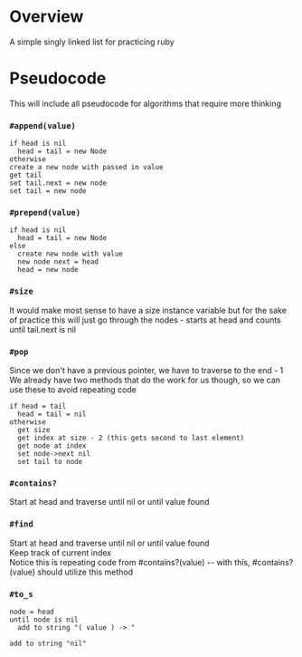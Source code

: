# Overview
A simple singly linked list for practicing ruby

# Pseudocode
This will include all pseudocode for algorithms that require more thinking
### `#append(value)`
```
if head is nil
  head = tail = new Node
otherwise
create a new node with passed in value
get tail
set tail.next = new node
set tail = new node
```

### `#prepend(value)`
```
if head is nil
  head = tail = new Node
else
  create new node with value
  new node next = head
  head = new node
```

### `#size`
It would make most sense to have a size instance variable but for the sake of practice this will just go through the nodes - starts at head and counts until tail.next is nil

### `#pop`
Since we don't have a previous pointer, we have to traverse to the end - 1
We already have two methods that do the work for us though, so we can use these to avoid repeating code
```
if head = tail
  head = tail = nil
otherwise
  get size
  get index at size - 2 (this gets second to last element)
  get node at index
  set node->next nil
  set tail to node
```

### `#contains?`
Start at head and traverse until nil or until value found

### `#find`
Start at head and traverse until nil or until value found\
Keep track of current index\
Notice this is repeating code from #contains?(value) -- with this, #contains?\(value) should utilize this method

### `#to_s`
```
node = head
until node is nil
  add to string "( value ) -> "

add to string "nil" 
```






